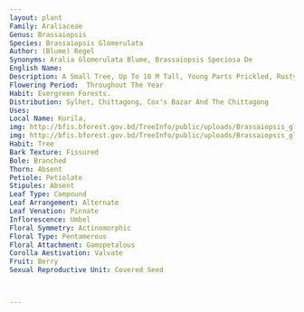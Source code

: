 ```yaml
---
layout: plant
Family: Araliaceae
Genus: Brassaiopsis
Species: Brassaiopsis Glomerulata
Author: (Blume) Regel
Synonyms: Aralia Glomerulata Blume, Brassaiopsis Speciosa De
English Name: 
Description: A Small Tree, Up To 10 M Tall, Young Parts Prickled, Rusty Stellate-tomentose, Bark Grey Or Greyish-brown, Prickles Blunt. Leaves Digitate, With 5-8 Leaflets, Leaflets Elliptic-lanceolate Or Oblong, Ovate-lanceolate, 10-20 Ã— 3-8 Cm, Base Rounded Or Acute, Acute Short Acuminate At The Apex, Entire Or Obscurely Serrate Along Margin, Stellate-tomentose Above, Glabrescent Beneath, Petiolules Up To 5 Cm Long. Inflorescence Of Large Terminal Penicles, Up To 30 Cm Long, Rusty-tomentose. Bracts Oblong-lanceolate, Persistent, Persistent Bracteoles At The BasePedicels 1.2-1.7 Cm Long With A Dense Cluster Of Small Rusty-stellate Hairy. Flowers Small, 4-5 Mm Across, White, Stellate Tomentose, Disk Flat, Obscurely 5-angled. Fruits Globose Or Subglobose, 0.5-0.8 Cm Across, Crowned By The Disk And Persistent Stylar Column. Seeds 1 Or 2 With Irregularly Pitted Surface, Albumen Uniform Or Nearly So.
Flowering Period:  Throughout The Year
Habit: Evergreen Forests.
Distribution: Sylhet, Chittagong, Cox's Bazar And The Chittagong
Uses: 
Local Name: Kurila, 
img: http://bfis.bforest.gov.bd/TreeInfo/public/uploads/Brassaiopsis_glomerulata.jpg
img: http://bfis.bforest.gov.bd/TreeInfo/public/uploads/Brassaiopsis_glomerulata1.jpg
Habit: Tree
Bark Texture: Fissured
Bole: Branched
Thorn: Absent
Petiole: Petiolate
Stipules: Absent
Leaf Type: Compound
Leaf Arrangement: Alternate
Leaf Venation: Pinnate
Inflorescence: Umbel
Floral Symmetry: Actinomorphic
Floral Type: Pentamerous
Floral Attachment: Gamopetalous
Corolla Aestivation: Valvate
Fruit: Berry
Sexual Reproductive Unit: Covered Seed



---
```


